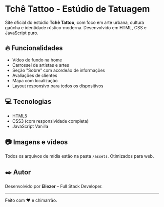 # Tchê Tattoo - Estúdio de Tatuagem

Site oficial do estúdio **Tchê Tattoo**, com foco em arte urbana, cultura gaúcha e identidade rústico-moderna. Desenvolvido em HTML, CSS e JavaScript puro.

## 🔥 Funcionalidades

- Vídeo de fundo na home
- Carrossel de artistas e artes
- Seção "Sobre" com acordeão de informações
- Avaliações de clientes
- Mapa com localização
- Layout responsivo para todos os dispositivos

## 💻 Tecnologias

- HTML5
- CSS3 (com responsividade completa)
- JavaScript Vanilla


## 📷 Imagens e vídeos

Todos os arquivos de mídia estão na pasta `/assets`. Otimizados para web.

## ✒️ Autor

Desenvolvido por **Eliezer** – Full Stack Developer.

---

Feito com ❤️ e chimarrão.

